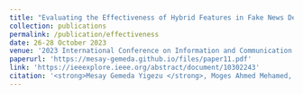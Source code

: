 ```yaml
---
title: "Evaluating the Effectiveness of Hybrid Features in Fake News Detection on Social Media"
collection: publications
permalink: /publication/effectiveness
date: 26-28 October 2023
venue: '2023 International Conference on Information and Communication Technology for Development for Africa (ICT4DA)'
paperurl: 'https://mesay-gemeda.github.io/files/paper11.pdf'
link: 'https://ieeexplore.ieee.org/abstract/document/10302243'
citation: '<strong>Mesay Gemeda Yigezu </strong>, Moges Ahmed Mehamed,  Olga Kolesnikova, Tadesse Kebede Guge, Alexander Gelbukh, Grigori Sidorov . 2023. &quot; Evaluating the Effectiveness of Hybrid Features in Fake News Detection on Social Media. &quot; <i>2023 International Conference on Information and Communication Technology for Development for Africa (ICT4DA)</i>'
---
```

